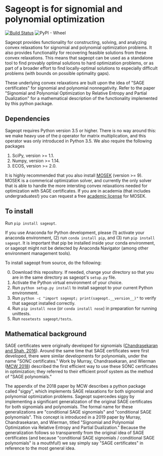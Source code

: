 # Sageopt is for signomial and polynomial optimization

[![Build Status](https://travis-ci.org/rileyjmurray/sageopt.svg?branch=master)](https://travis-ci.org/rileyjmurray/sageopt)
![PyPI - Wheel](https://img.shields.io/pypi/wheel/sageopt.svg)

Sageopt provides functionality for constructing, solving, and analyzing convex relaxations for
signomial and polynomial optimization problems. It also provides functionality for recovering feasible
solutions from these convex relaxations. This means that sageopt can be used as a standalone tool to find provably
optimal solutions to hard optimization problems, or as part of a broader effort to find locally-optimal
solutions to especially difficult problems (with bounds on possible optimality gaps).

These underlying convex relaxations are built upon the idea of "SAGE certificates" for signomial and
polynomial nonnegativity. Refer to the paper "Signomial and Polynomial Optimization by Relative Entropy
and Partial Dualization" for a mathematical description of the functionality implemented by this python package.

## Dependencies

Sageopt requires Python version 3.5 or higher. There is no way around this: we make heavy use of the ``@``
operator for matrix multiplication, and this operator was only introduced in Python 3.5.
We also require the following packages
1. SciPy, version >= 1.1.
2. Numpy, version >= 1.14.
3. ECOS, version >= 2.0.

It is highly recommended that you also install [MOSEK](https://www.mosek.com/) (version >= 9).
MOSEK is a commerical optimization solver, and currently the only solver that is able to handle
the more intersting convex relaxations needed for optimization with SAGE certificates. If you
are in academia (that includes undergraduates!) you can request a free
[academic license](https://www.mosek.com/products/academic-licenses/) for MOSEK.

## To install

Run ``pip install sageopt``.

If you use Anaconda for Python development, please (1) activate your anaconda environment, (2) run ``conda install pip``, and (3) run
``pip install sageopt``. It is important that pip be installed inside your conda environment, or sageopt
might not be detected by Anaconda Navigator (among other environment management tools).

To install sageopt from source, do the following:

0. Download this repository. If needed, change your directory so that you are in the same directory as
   sageopt's ``setup.py`` file.
1. Activate the Python virtual environment of your choice.
2. Run ``python setup.py install`` to install sageopt to your current Python environment.
3. Run ``python -c "import sageopt; print(sageopt.__version__)"`` to verify that sageopt installed correctly.
4. Run ``pip install nose``  (or ``conda install nose``) in preparation for running unittests.
5. Run ``nosetests sageopt/tests``.

## Mathematical background

SAGE certificates were originally developed for signomials ([Chandrasekaran and Shah, 2016](https://arxiv.org/abs/1409.7640)).
Around the same time that SAGE certificates were first developed, there were similar developments for polynomials, 
under the name "SONC certificates." Work by Murray, Chandrasekaran, and Wierman ([MCW 2018](https://arxiv.org/abs/1810.01614))
described the first efficient way to use these SONC certificates in optimization; they referred to their efficient proof
 system as the method of "SAGE polynomials."

 The appendix of the 2018 paper by MCW describes a python package called
 "sigpy", which implements SAGE relaxations for both signomial and polynomial optimization problems. Sageopt 
 supercedes sigpy by implementing a significant generalization of the original SAGE certificates for both signomials 
 and polynomials. The formal name for these  generalizations are "conditional SAGE signomials" and "conditional SAGE
  polynomials". This concept is introduced in a 2019 paper by Murray, Chandrasekaran, and Wierman, titled "Signomial 
  and Polynomial Optimization via Relative Entropy and Partial 
 Dualization." Because the generalization follows so transparently from the original idea of SAGE certificates (and 
 because "conditional SAGE signomials / conditional SAGE polynomials" is a mouthful!) we say simply say "SAGE 
 certificates" in reference to the most general idea.


